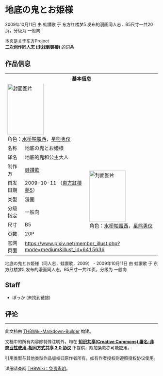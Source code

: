 # 地底の鬼とお姫様

<!-- source html: G:\repos\THBWiki-Markdown-Builder\THBWikiMarkdown\Temp\main\a\a8\ns0%3A%E5%9C%B0%E5%BA%95%E3%81%AE%E9%AC%BC%E3%81%A8%E3%81%8A%E5%A7%AB%E6%A7%98.html -->

2009年10月11日 由 蛙讃歌 于 东方红楼梦5 发布的漫画同人志，B5尺寸一共20页，分级为 一般向

本页是关于东方Project  
 **二次创作同人志 (未找到链接)** 的词条
## 作品信息

<table><tbody><tr><th colspan="3">基本信息</th></tr><tr><td class="cover-artwork-mobile" colspan="2"><a href="./文件-地底の鬼とお姫様封面.jpg.md" class="image" title="封面图片"><img alt="封面图片" src="https://upload.thwiki.cc/thumb/b/b5/%E5%9C%B0%E5%BA%95%E3%81%AE%E9%AC%BC%E3%81%A8%E3%81%8A%E5%A7%AB%E6%A7%98%E5%B0%81%E9%9D%A2.jpg/119px-%E5%9C%B0%E5%BA%95%E3%81%AE%E9%AC%BC%E3%81%A8%E3%81%8A%E5%A7%AB%E6%A7%98%E5%B0%81%E9%9D%A2.jpg" decoding="async" loading="lazy" width="119" height="168" srcset="https://upload.thwiki.cc/thumb/b/b5/%E5%9C%B0%E5%BA%95%E3%81%AE%E9%AC%BC%E3%81%A8%E3%81%8A%E5%A7%AB%E6%A7%98%E5%B0%81%E9%9D%A2.jpg/178px-%E5%9C%B0%E5%BA%95%E3%81%AE%E9%AC%BC%E3%81%A8%E3%81%8A%E5%A7%AB%E6%A7%98%E5%B0%81%E9%9D%A2.jpg 1.5x, https://upload.thwiki.cc/thumb/b/b5/%E5%9C%B0%E5%BA%95%E3%81%AE%E9%AC%BC%E3%81%A8%E3%81%8A%E5%A7%AB%E6%A7%98%E5%B0%81%E9%9D%A2.jpg/238px-%E5%9C%B0%E5%BA%95%E3%81%AE%E9%AC%BC%E3%81%A8%E3%81%8A%E5%A7%AB%E6%A7%98%E5%B0%81%E9%9D%A2.jpg 2x" data-file-width="1133" data-file-height="1600"></a><div class="cover-char">角色：<a href="./水桥帕露西.md" title="水桥帕露西">水桥帕露西</a>，<a href="./星熊勇仪.md" title="星熊勇仪">星熊勇仪</a></div></td>
</tr><tr><td class="label">名称</td><td colspan="2"> 地底の鬼とお姫様 </td></tr><tr><td class="label">译名</td><td colspan="2"> 地底的鬼和公主大人 </td></tr><tr><td class="label">制作方</td><td><a href="./蛙讃歌.md" title="蛙讃歌">蛙讃歌</a></td><td class="cover-artwork" rowspan="6" style="min-width:168px;"><a href="./文件-地底の鬼とお姫様封面.jpg.md" class="image" title="封面图片"><img alt="封面图片" src="https://upload.thwiki.cc/thumb/b/b5/%E5%9C%B0%E5%BA%95%E3%81%AE%E9%AC%BC%E3%81%A8%E3%81%8A%E5%A7%AB%E6%A7%98%E5%B0%81%E9%9D%A2.jpg/119px-%E5%9C%B0%E5%BA%95%E3%81%AE%E9%AC%BC%E3%81%A8%E3%81%8A%E5%A7%AB%E6%A7%98%E5%B0%81%E9%9D%A2.jpg" decoding="async" loading="lazy" width="119" height="168" srcset="https://upload.thwiki.cc/thumb/b/b5/%E5%9C%B0%E5%BA%95%E3%81%AE%E9%AC%BC%E3%81%A8%E3%81%8A%E5%A7%AB%E6%A7%98%E5%B0%81%E9%9D%A2.jpg/178px-%E5%9C%B0%E5%BA%95%E3%81%AE%E9%AC%BC%E3%81%A8%E3%81%8A%E5%A7%AB%E6%A7%98%E5%B0%81%E9%9D%A2.jpg 1.5x, https://upload.thwiki.cc/thumb/b/b5/%E5%9C%B0%E5%BA%95%E3%81%AE%E9%AC%BC%E3%81%A8%E3%81%8A%E5%A7%AB%E6%A7%98%E5%B0%81%E9%9D%A2.jpg/238px-%E5%9C%B0%E5%BA%95%E3%81%AE%E9%AC%BC%E3%81%A8%E3%81%8A%E5%A7%AB%E6%A7%98%E5%B0%81%E9%9D%A2.jpg 2x" data-file-width="1133" data-file-height="1600"></a><div class="cover-char">角色：<a href="./水桥帕露西.md" title="水桥帕露西">水桥帕露西</a>，<a href="./星熊勇仪.md" title="星熊勇仪">星熊勇仪</a></div></td>
</tr><tr><td class="label">首发日期</td><td>2009-10-11&#160;（<a href="/展会作品列表?e=%E4%B8%9C%E6%96%B9%E7%BA%A2%E6%A5%BC%E6%A2%A6%235">東方紅楼夢5</a>）</td></tr><tr><td class="label">类型</td><td>漫画</td></tr><tr><td class="label">分级指定</td><td>一般向</td></tr><tr><td class="label">尺寸</td><td>B5</td></tr><tr><td class="label">页数</td><td>20P</td></tr>
<tr><td class="label">官网页面</td><td colspan="2"><a rel="nofollow" class="external free" href="https://www.pixiv.net/member_illust.php?mode=medium&amp;illust_id=6415636">https://www.pixiv.net/member_illust.php?mode=medium&amp;illust_id=6415636</a></td></tr></tbody></table>

地底の鬼とお姫様（同人志，蛙讃歌，2009） - 2009年10月11日 由 蛙讃歌 于 东方红楼梦5 发布的漫画同人志，B5尺寸一共20页，分级为 一般向
## Staff
- ぽっか (未找到链接)

## 评论




---

此文档由 [THBWiki-Markdown-Builder](https://github.com/Delsin-Yu/THBWiki-Markdown-Builder) 构建。

文档中的所有内容除特殊注明外，均在 [**知识共享(Creative Commons) 署名-非商业性使用-相同方式共享 3.0 协议**](https://creativecommons.org/licenses/by-sa/3.0/deed.zh-hans) 下提供，附加条款亦可能应用。

引用类型与其他类型作品版权归原作者所有，如有作者授权则遵照授权协议使用。

详细请查阅 [THBWiki：免责声明](https://thbwiki.cc/THBWiki:%E5%85%8D%E8%B4%A3%E5%A3%B0%E6%98%8E)。

